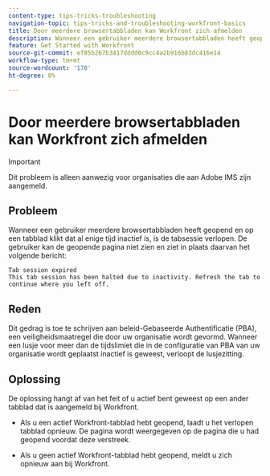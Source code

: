 ```yaml
---
content-type: tips-tricks-troubleshooting
navigation-topic: tips-tricks-and-troubleshooting-workfront-basics
title: Door meerdere browsertabbladen kan Workfront zich afmelden
description: Wanneer een gebruiker meerdere browsertabbladen heeft geopend, kan Workfront zich automatisch afmelden.
feature: Get Started with Workfront
source-git-commit: ef85b267b3417dddd0c9cc4a2b916b83dc416e14
workflow-type: tm+mt
source-wordcount: '178'
ht-degree: 0%

---
```


# Door meerdere browsertabbladen kan Workfront zich afmelden

>[!IMPORTANT]
>
>Dit probleem is alleen aanwezig voor organisaties die aan Adobe IMS zijn aangemeld.

## Probleem

Wanneer een gebruiker meerdere browsertabbladen heeft geopend en op een tabblad klikt dat al enige tijd inactief is, is de tabsessie verlopen. De gebruiker kan de geopende pagina niet zien en ziet in plaats daarvan het volgende bericht:

```
Tab session expired
This tab session has been halted due to inactivity. Refresh the tab to continue where you left off.
```

## Reden

Dit gedrag is toe te schrijven aan beleid-Gebaseerde Authentificatie (PBA), een veiligheidsmaatregel die door uw organisatie wordt gevormd. Wanneer een lusje voor meer dan de tijdslimiet die in de configuratie van PBA van uw organisatie wordt geplaatst inactief is geweest, verloopt de lusjezitting.

## Oplossing

De oplossing hangt af van het feit of u actief bent geweest op een ander tabblad dat is aangemeld bij Workfront.

* Als u een actief Workfront-tabblad hebt geopend, laadt u het verlopen tabblad opnieuw. De pagina wordt weergegeven op de pagina die u had geopend voordat deze verstreek.

* Als u geen actief Workfront-tabblad hebt geopend, meldt u zich opnieuw aan bij Workfront.